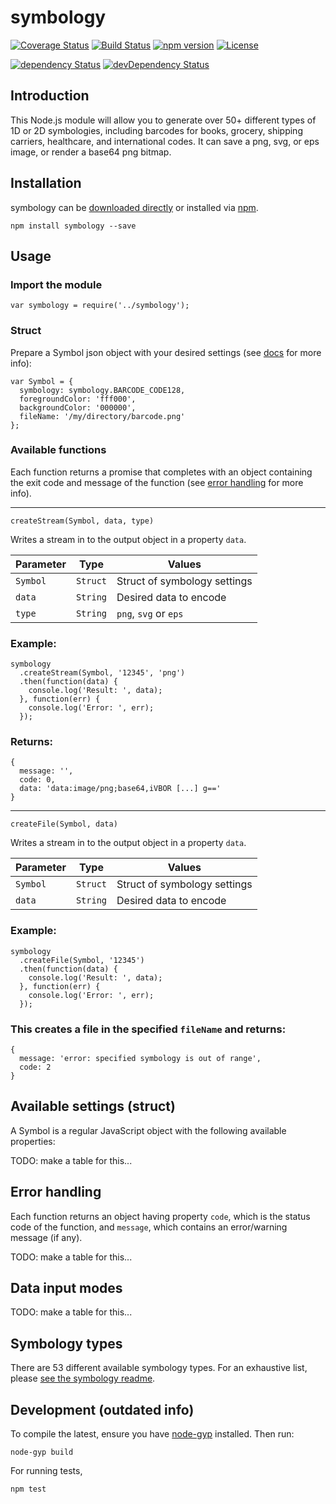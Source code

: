 # symbology

[![Coverage Status](https://coveralls.io/repos/github/jshor/symbology/badge.svg?branch=master)](https://coveralls.io/github/jshor/symbology?branch=master) [![Build Status](https://travis-ci.org/jshor/symbology.svg?branch=master)](https://travis-ci.org/jshor/symbology) [![npm version](https://badge.fury.io/js/symbology.svg)](https://badge.fury.io/js/symbology) [![License](http://img.shields.io/:license-mit-blue.svg)](http://doge.mit-license.org)

[![dependency Status](https://david-dm.org/jshor/symbology/dev-status.png)](https://david-dm.org/jshor/symbology#info=dependencies) [![devDependency Status](https://david-dm.org/jshor/symbology/dev-status.png)](https://david-dm.org/jshor/symbology#info=devDependencies)

## Introduction

This Node.js module will allow you to generate over 50+ different types of 1D or 2D symbologies, including barcodes for books, grocery, shipping carriers, healthcare, and international codes. It can save a png, svg, or eps image, or render a base64 png bitmap.

## Installation

symbology can be [downloaded directly]() or installed via [npm]().

```
npm install symbology --save
```
## Usage

### Import the module

```
var symbology = require('../symbology');
```

### Struct

Prepare a Symbol json object with your desired settings (see [docs]() for more info):
```
var Symbol = {
  symbology: symbology.BARCODE_CODE128,
  foregroundColor: 'fff000',
  backgroundColor: '000000',
  fileName: '/my/directory/barcode.png'
};
```
### Available functions

Each function returns a promise that completes with an object containing the exit code and message of the function (see [error handling]() for more info).

----------

`createStream(Symbol, data, type)`

Writes a stream in to the output object in a property `data`.

| Parameter    | Type     | Values                       |
|--------------|----------|------------------------------|
| `Symbol`     | `Struct` | Struct of symbology settings |
| `data`       | `String` | Desired data to encode       |
| `type`       | `String` | `png`, `svg` or `eps`        |


### Example:
```
symbology
  .createStream(Symbol, '12345', 'png')
  .then(function(data) {
    console.log('Result: ', data);
  }, function(err) { 
    console.log('Error: ', err); 
  });
```
### Returns:
```
{ 
  message: '',
  code: 0,
  data: 'data:image/png;base64,iVBOR [...] g==' 
}
```
----------

`createFile(Symbol, data)`

Writes a stream in to the output object in a property `data`.

| Parameter    | Type     | Values                       |
|--------------|----------|------------------------------|
| `Symbol`     | `Struct` | Struct of symbology settings |
| `data`       | `String` | Desired data to encode       |


### Example:

```
symbology
  .createFile(Symbol, '12345')
  .then(function(data) {
    console.log('Result: ', data);
  }, function(err) { 
    console.log('Error: ', err); 
  });
```

### This creates a file in the specified `fileName` and returns:

```
{ 
  message: 'error: specified symbology is out of range',
  code: 2
}
```

## Available settings (struct)

A Symbol is a regular JavaScript object with the following available properties:

TODO: make a table for this...

## Error handling

Each function returns an object having property `code`, which is the status code of the function, and `message`, which contains an error/warning message (if any).

TODO: make a table for this...

## Data input modes

TODO: make a table for this...

## Symbology types

There are 53 different available symbology types. For an exhaustive list, please [see the symbology readme]().

## Development (outdated info)

To compile the latest, ensure you have [node-gyp]() installed. Then run:

```
node-gyp build
```

For running tests,

```
npm test
```